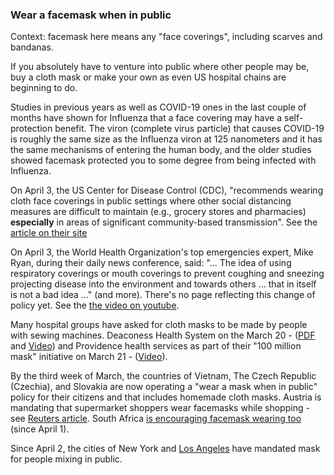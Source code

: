 ### Wear a facemask when in public

Context: facemask here means any "face coverings", including scarves and bandanas.

If you absolutely have to venture into public where other people may be, buy a cloth mask or make your own as even US hospital chains are beginning to do. 

Studies in previous years as well as COVID-19 ones in the last couple of months have shown for Influenza that a face covering may have a self-protection benefit. 
The viron (complete virus particle) that causes COVID-19 is roughly the same size as the Influenza viron at 125 nanometers and it has the same mechanisms of entering the human body, and the older studies showed facemask protected you to some degree from being infected with Influenza. 

On April 3, the US Center for Disease Control (CDC), "recommends wearing cloth face coverings in public settings where other social distancing measures are difficult to maintain (e.g., grocery stores and pharmacies) **especially** in areas of significant community-based transmission". See the [article on their site](https://www.cdc.gov/coronavirus/2019-ncov/prevent-getting-sick/cloth-face-cover.html)

On April 3, the World Health Organization's top emergencies expert, Mike Ryan, during their daily news conference, said: "... The idea of using respiratory coverings or mouth coverings to prevent coughing and sneezing projecting disease into the environment and towards others ... that in itself is not a bad idea ..." (and more). There's no page reflecting this change of policy yet. See the [the video on youtube](https://youtu.be/eh5hTTRd2Zs?t=3560).

Many hospital groups have asked for cloth masks to be made by people with sewing machines. Deaconess Health System on the March 20 - ([PDF](https://www.deaconess.com/How-to-make-a-Face-Mask/Documents-Mask/Mask-Information) and [Video](https://youtu.be/9tBg0Os5FWQ)) and Providence health services as part of their "100 million mask" initiative on March 21 - ([Video](https://vimeo.com/399324367/13cd93f150)).

By the third week of March, the countries of Vietnam, The Czech Republic (Czechia), and Slovakia are now operating a "wear a mask when in public" policy for their citizens and that includes homemade cloth masks. Austria is mandating that supermarket shoppers wear facemasks while shopping - see [Reuters article](https://www.reuters.com/article/us-health-coronavirus-austria-masks/austrian-supermarkets-hand-out-face-masks-before-they-become-compulsory-idUSKBN21J5Y9). South Africa [is encouraging facemask wearing too](https://www.dailymaverick.co.za/article/2020-04-01-the-great-mask-debate-policy-shifts-towards-masks-in-sa-and-elsewhere/) (since April 1).

Since April 2, the cities of New York and [Los Angeles](https://twitter.com/ABC/status/1245670123823923200) have mandated mask for people mixing in public.
